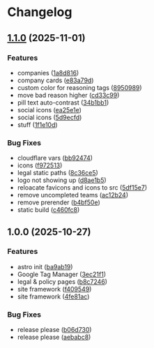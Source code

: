 # Changelog

## [1.1.0](https://github.com/BigBeautifulBoycott/site/compare/v1.0.0...v1.1.0) (2025-11-01)


### Features

* companies ([1a8d816](https://github.com/BigBeautifulBoycott/site/commit/1a8d81614be15014e8046236a4b06a651e271164))
* company cards ([e83a79d](https://github.com/BigBeautifulBoycott/site/commit/e83a79d29b7c34cb62822e0197981515e4828195))
* custom color for reasoning tags ([8950989](https://github.com/BigBeautifulBoycott/site/commit/89509890c8b14c2bd64a3ad6d002df21f67b0098))
* move bad reason higher ([cd33c99](https://github.com/BigBeautifulBoycott/site/commit/cd33c998efe1676c76a512ac93a086ccbfcfc8f3))
* pill text auto-contrast ([34b1bb1](https://github.com/BigBeautifulBoycott/site/commit/34b1bb181129f46e3a4d7b767c78157d7c144e4a))
* social icons ([ea25e1e](https://github.com/BigBeautifulBoycott/site/commit/ea25e1e1d66a210d20f1750cd16f976e150bb025))
* social icons ([5d9ecfd](https://github.com/BigBeautifulBoycott/site/commit/5d9ecfde0d627cde056ff5e0841f0b61a21b6d5a))
* stuff ([1f1e10d](https://github.com/BigBeautifulBoycott/site/commit/1f1e10d52317cf047a7fa371db70fd24e932e7f3))


### Bug Fixes

* cloudflare vars ([bb92474](https://github.com/BigBeautifulBoycott/site/commit/bb92474bff386567d2ef4d5f570bdd5089e85e30))
* icons ([f972513](https://github.com/BigBeautifulBoycott/site/commit/f97251358a5486bcca85dade66400a2925c194d7))
* legal static paths ([8c36ce5](https://github.com/BigBeautifulBoycott/site/commit/8c36ce59c06d1d5d9164e13517bd6679a5f23bcb))
* logo not showing up ([d8ae1b5](https://github.com/BigBeautifulBoycott/site/commit/d8ae1b5a2378efcb9491c9ea8e89e5052bee3f93))
* reloacate favicons and icons to src ([5df15e7](https://github.com/BigBeautifulBoycott/site/commit/5df15e79b4ff6bb5c6e61435b9871646d1c46ea3))
* remove  uncompleted teams ([ac12b24](https://github.com/BigBeautifulBoycott/site/commit/ac12b24981fce409548d8d8930751e2df99e43db))
* remove prerender ([b4bf50e](https://github.com/BigBeautifulBoycott/site/commit/b4bf50e67d5f007bcad434dcea20ebc1502a54d4))
* static build ([c460fc8](https://github.com/BigBeautifulBoycott/site/commit/c460fc87acb83c394dae71b79011c9cb6869ee4a))

## 1.0.0 (2025-10-27)


### Features

* astro init ([ba9ab19](https://github.com/BigBeautifulBoycott/site/commit/ba9ab19892ba2a0952919f49532df31564785fde))
* Google Tag Manager ([3ec21f1](https://github.com/BigBeautifulBoycott/site/commit/3ec21f1455867e412666f9dc18ad55cad93d4d22))
* legal & policy pages ([b8c7246](https://github.com/BigBeautifulBoycott/site/commit/b8c7246e2e47fcb92df3115da6e9411e2a5e29ce))
* site framework ([f409549](https://github.com/BigBeautifulBoycott/site/commit/f4095497ed5a21fccadd336fc703d5020480209d))
* site framework ([4fe81ac](https://github.com/BigBeautifulBoycott/site/commit/4fe81ac88ae87f531855e1af919a1d0e5d5e1c7b))


### Bug Fixes

* release please ([b06d730](https://github.com/BigBeautifulBoycott/site/commit/b06d730d5d60baf4295e132515a335932c140e60))
* release please ([aebabc8](https://github.com/BigBeautifulBoycott/site/commit/aebabc8a7ee75616f690b1ea8aa89f37aeb98ac6))
